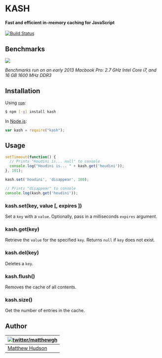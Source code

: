 # KASH

#### Fast and efficient in-memory caching for JavaScript

[![Build Status](https://travis-ci.org/matthewhudson/kash.png?branch=master)](https://travis-ci.org/matthewhudson/kash)

## Benchmarks

<img src="https://i.imgur.com/QIlOZhY.png" />

_Benchmarks run on an early 2013 Macbook Pro: 2.7 GHz Intel Core i7, and 16 GB 1600 MHz DDR3_

## Installation

Using [`npm`](http://npmjs.org/):

``` sh
$ npm [-g] install kash
```

In [Node.js](http://nodejs.org/):

``` javascript
var kash = require("kash");
```
## Usage

``` javascript
setTimeout(function() {
  // Prints "Houdini is... null" to console
  console.log("Houdini is... " + kash.get('houdini'));
}, 101);

kash.set('houdini', 'disappear', 100);

// Prints "disappear" to console
console.log(kash.get('houdini'));
```

### kash.set(key, value [, expires ])

Set a `key` with a `value`. Optionally, pass in a milliseconds `expires` argument.

### kash.get(key)

Retrieve the `value` for the specified `key`. Returns `null` if `key` does not exist.

### kash.del(key)

Deletes a `key`.

### kash.flush()

Removes the cache of all contents.

### kash.size()

Get the number of entries in the cache.

## Author

| [![twitter/matthewgh](http://gravatar.com/avatar/e0f8435a3df533d64b09b8aee394b8d3?s=85)](https://twitter.com/matthewgh "Follow @matthewgh on Twitter") |
|---|
| [Matthew Hudson](http://matthewhudson.me/) |